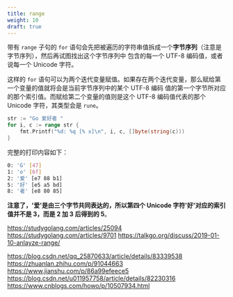 ```yaml
---
title: range
weight: 10
draft: true
---
```


带有 `range` 子句的 `for` 语句会先把被遍历的字符串值拆成一个**字节序列**（注意是字节序列），然后再试图找出这个字节序列中
包含的每一个 UTF-8 编码值，或者说每一个 Unicode 字符。

这样的 `for` 语句可以为两个迭代变量赋值。如果存在两个迭代变量，那么赋给第一个变量的值就将会是当前字节序列中的某个 UTF-8 编码
值的第一个字节所对应的那个索引值。而赋给第二个变量的值则是这个 UTF-8 编码值代表的那个 Unicode 字符，其类型会是 `rune`。

```go
str := "Go 爱好者 "
for i, c := range str {
    fmt.Printf("%d: %q [% x]\n", i, c, []byte(string(c)))
}
```

完整的打印内容如下：

```bash
0: 'G' [47]
1: 'o' [6f]
2: '爱' [e7 88 b1]
5: '好' [e5 a5 bd]
8: '者' [e8 80 85]
```

**注意了，'爱'是由三个字节共同表达的，所以第四个 Unicode 字符'好'对应的索引值并不是 3，而是 2 加 3 后得到的 5**。

<https://studygolang.com/articles/25094>
<https://studygolang.com/articles/9701>
<https://talkgo.org/discuss/2019-01-10-anlayze-range/>

<https://blog.csdn.net/qq_25870633/article/details/83339538>
<https://zhuanlan.zhihu.com/p/91044663>
<https://www.jianshu.com/p/86a99efeece5>
<https://blog.csdn.net/u011957758/article/details/82230316>
<https://www.cnblogs.com/howo/p/10507934.html>
